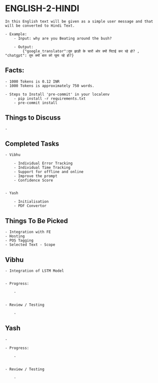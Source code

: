 # ENGLISH-2-HINDI

    In this English text will be given as a simple user message and that will be converted to Hindi Text.

    - Example:
        - Input: why are you Beating around the bush?

        - Output:
            {"google_translator":तुम झाड़ी के चारों ओर क्यों पिटाई कर रहे हो? , "chatgpt": तुम क्यों बात को घूमा रहे हो?}

## Facts:

    - 1000 Tokens is 0.12 INR
    - 1000 Tokens is approximately 750 words.

    - Steps to Install 'pre-commit' in your localenv
        - pip install -r requirements.txt
        - pre-commit install


## Things to Discuss

    -


## Completed Tasks

    - Vibhu

        - Individual Error Tracking
        - Individual Time Tracking
        - Support for offline and online
        - Improve the prompt
        - Confidence Score


    - Yash

        - Initialisation
        - PDF Convertor

## Things To Be Picked

    - Integration with FE
    - Hosting
    - POS Tagging
    - Selected Text - Scope

## Vibhu

    - Integration of LSTM Model


    - Progress:

        -


    - Review / Testing

        -


## Yash

    -

    - Progress:

        -


    - Review / Testing

        -
